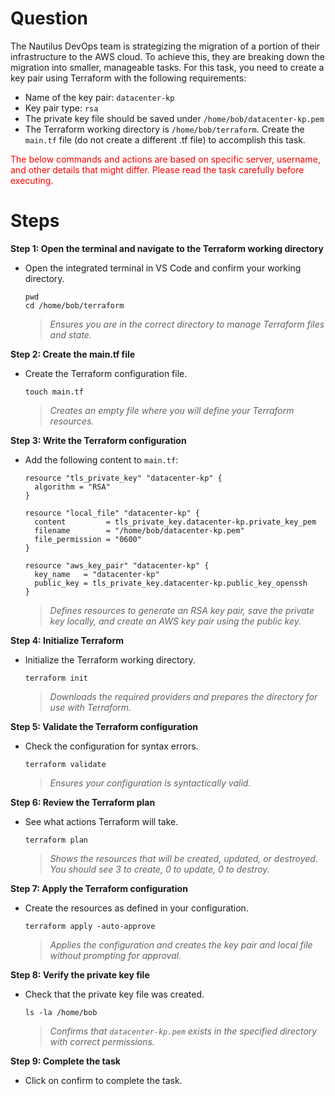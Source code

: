 # Question
The Nautilus DevOps team is strategizing the migration of a portion of their infrastructure to the AWS cloud. To achieve this, they are breaking down the migration into smaller, manageable tasks. For this task, you need to create a key pair using Terraform with the following requirements:

- Name of the key pair: `datacenter-kp`
- Key pair type: `rsa`
- The private key file should be saved under `/home/bob/datacenter-kp.pem`
- The Terraform working directory is `/home/bob/terraform`. Create the `main.tf` file (do not create a different .tf file) to accomplish this task.

<span style="color: red;">The below commands and actions are based on specific server, username, and other details that might differ. Please read the task carefully before executing.</span>

# Steps

**Step 1: Open the terminal and navigate to the Terraform working directory**
- Open the integrated terminal in VS Code and confirm your working directory.
  ```
  pwd
  cd /home/bob/terraform
  ```
  > *Ensures you are in the correct directory to manage Terraform files and state.*

**Step 2: Create the main.tf file**
- Create the Terraform configuration file.
  ```
  touch main.tf
  ```
  > *Creates an empty file where you will define your Terraform resources.*

**Step 3: Write the Terraform configuration**
- Add the following content to `main.tf`:
  ```hcl
  resource "tls_private_key" "datacenter-kp" {
    algorithm = "RSA"
  }

  resource "local_file" "datacenter-kp" {
    content         = tls_private_key.datacenter-kp.private_key_pem
    filename        = "/home/bob/datacenter-kp.pem"
    file_permission = "0600"
  }

  resource "aws_key_pair" "datacenter-kp" {
    key_name   = "datacenter-kp"
    public_key = tls_private_key.datacenter-kp.public_key_openssh
  }
  ```
  > *Defines resources to generate an RSA key pair, save the private key locally, and create an AWS key pair using the public key.*

**Step 4: Initialize Terraform**
- Initialize the Terraform working directory.
  ```
  terraform init
  ```
  > *Downloads the required providers and prepares the directory for use with Terraform.*

**Step 5: Validate the Terraform configuration**
- Check the configuration for syntax errors.
  ```
  terraform validate
  ```
  > *Ensures your configuration is syntactically valid.*

**Step 6: Review the Terraform plan**
- See what actions Terraform will take.
  ```
  terraform plan
  ```
  > *Shows the resources that will be created, updated, or destroyed. You should see 3 to create, 0 to update, 0 to destroy.*

**Step 7: Apply the Terraform configuration**
- Create the resources as defined in your configuration.
  ```
  terraform apply -auto-approve
  ```
  > *Applies the configuration and creates the key pair and local file without prompting for approval.*

**Step 8: Verify the private key file**
- Check that the private key file was created.
  ```
  ls -la /home/bob
  ```
  > *Confirms that `datacenter-kp.pem` exists in the specified directory with correct permissions.*

**Step 9: Complete the task**
- Click on confirm to complete the task.

